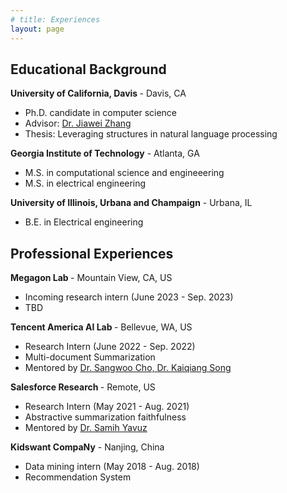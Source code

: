 ```yaml
---
# title: Experiences
layout: page
---
```


## Educational Background

<b>  University of California, Davis </b> - Davis, CA
<ul>
    <li>
    Ph.D. candidate in computer science
    </li>
    <li>
        Advisor: <a href="http://jiaweizhang.net/">Dr. Jiawei Zhang</a>
    </li>
    <li>
        Thesis: Leveraging structures in natural language processing
    </li>
</ul>

<b> Georgia Institute of Technology</b> - Atlanta, GA
<ul>
   <li>
        M.S. in computational science and engineeering
    </li>
       <li>
        M.S. in electrical engineering
    </li>
</ul>
<b> University of Illinois, Urbana and Champaign</b> - Urbana, IL
<ul>
    <li>
        B.E. in Electrical engineering
    </li>
</ul>

## Professional Experiences

<b> Megagon Lab </b> - Mountain View, CA, US
<ul>
    <li>
        Incoming research intern (June 2023 - Sep. 2023)
    </li>
    <li>
        TBD
    </li>
</ul>

<b> Tencent America AI Lab </b> - Bellevue, WA, US
<ul>
    <li>
        Research Intern (June 2022 - Sep. 2022)
    </li>
    <li>
        Multi-document Summarization
    </li>
    <li>
        Mentored by <a href="https://sangwoo3.github.io/">Dr. Sangwoo Cho, <a href="https://scholar.google.com/citations?user=PHoJwakAAAAJ&hl=en">Dr. Kaiqiang Song</a>
    </li>
</ul>


<b> Salesforce Research </b> - Remote, US
<ul>
<li>
    Research Intern (May 2021 - Aug. 2021)
</li>
<li>
    Abstractive summarization faithfulness
</li>
<li>
Mentored by <a href="https://scholar.google.co.uk/citations?user=krh3p8AAAAAJ&hl=en">Dr. Samih Yavuz</a>
</li>
</ul>

<b> Kidswant CompaNy</b> - Nanjing, China
<ul>
<li>
    Data mining intern (May 2018 - Aug. 2018)
</li>
<li>
    Recommendation System
</li>
</ul>










